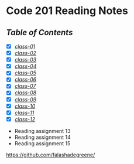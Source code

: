 # **Code 201 Reading Notes**

## *Table of Contents*

- [X] *[class-01](https://github.com/falashadegreene/Reading-notes-201/class-01.md)*
- [X] *[class-02](https://github.com/falashadegreene/Reading-notes-201/class-02.md)*
- [X] *[class-03](https://github.com/falashadegreene/Reading-notes-201/class-03.md)*
- [X] *[class-04](https://github.com/falashadegreene/Reading-notes-201/class-04.md)*
- [X] *[class-05](https://github.com/falashadegreene/Reading-notes-201/class-05.md)*
- [X] *[class-06](https://github.com/falashadegreene/Reading-notes-201/class-06.md)*
- [X] *[class-07](https://github.com/falashadegreene/Reading-notes-201/class-07.md)*
- [X] *[class-08](https://github.com/falashadegreene/Reading-notes-201/class-08.md)*
- [X] *[class-09](https://github.com/falashadegreene/Reading-notes-201/class-09.md)*
- [X] *[class-10](https://github.com/falashadegreene/Reading-notes-201/class-10.md)*
- [X] *[class-11](https://github.com/falashadegreene/Reading-notes-201/class-11.md)*
- [X] *[class-12](https://github.com/falashadegreene/Reading-notes-201/class-12.md)*
- Reading assignment 13
- Reading assignment 14
- Reading assignment 15

<https://github.com/falashadegreene/>
